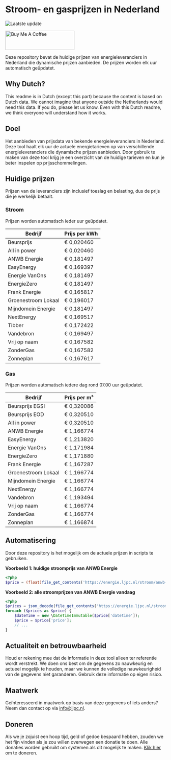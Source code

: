 # Stroom- en gasprijzen in Nederland

![Laatste update](https://img.shields.io/badge/laatste%20update-2025--08--05%2003%3A00%20CET-brightgreen)

<a href="https://www.buymeacoffee.com/Lars-" target="_blank"><img src="https://cdn.buymeacoffee.com/buttons/v2/default-orange.png" alt="Buy Me A Coffee" height="60" style="height: 60px !important;width: 217px !important;" ></a>

Deze repository bevat de huidige prijzen van energieleveranciers in Nederland die dynamische prijzen aanbieden. De prijzen worden elk uur automatisch geüpdatet.

## Why Dutch?

This readme is in Dutch (except this part) because the content is based on Dutch data. We cannot imagine that anyone outside the Netherlands would need this data. If you do, please let us know. Even with this Dutch readme, we think
everyone will understand how it works.

## Doel

Het aanbieden van prijsdata van bekende energieleveranciers in Nederland. Deze tool haalt elk uur de actuele energietarieven op van verschillende energieleveranciers die dynamische prijzen aanbieden. Door gebruik te maken van deze tool
krijg je een overzicht van de huidige tarieven en kun je beter inspelen op prijsschommelingen.

## Huidige prijzen

Prijzen van de leveranciers zijn inclusief toeslag en belasting, dus de prijs die je werkelijk betaalt.

### Stroom

Prijzen worden automatisch ieder uur geüpdatet.

 Bedrijf | Prijs per kWh 
---------|---------------
Beursprijs | € 0,020460
All in power | € 0,020460
ANWB Energie | € 0,181497
EasyEnergy | € 0,169397
Energie VanOns | € 0,181497
EnergieZero | € 0,181497
Frank Energie | € 0,165817
Groenestroom Lokaal | € 0,196017
Mijndomein Energie | € 0,181497
NextEnergy | € 0,169517
Tibber | € 0,172422
Vandebron | € 0,169497
Vrij op naam | € 0,167582
ZonderGas | € 0,167582
Zonneplan | € 0,167617


### Gas

Prijzen worden automatisch iedere dag rond 07.00 uur geüpdatet.

 Bedrijf | Prijs per m³ 
---------|--------------
Beursprijs EGSI | € 0,320086
Beursprijs EOD | € 0,320510
All in power | € 0,320510
ANWB Energie | € 1,166774
EasyEnergy | € 1,213820
Energie VanOns | € 1,171984
EnergieZero | € 1,171880
Frank Energie | € 1,167287
Groenestroom Lokaal | € 1,166774
Mijndomein Energie | € 1,166774
NextEnergy | € 1,166774
Vandebron | € 1,193494
Vrij op naam | € 1,166774
ZonderGas | € 1,166774
Zonneplan | € 1,166874


## Automatisering

Door deze repository is het mogelijk om de actuele prijzen in scripts te gebruiken.

**Voorbeeld 1: huidige stroomprijs van ANWB Energie**

```php
<?php
$price = (float)file_get_contents('https://energie.ljpc.nl/stroom/anwb-energie-nu.txt');

```

**Voorbeeld 2: alle stroomprijzen van ANWB Energie vandaag**

```php
<?php
$prices = json_decode(file_get_contents('https://energie.ljpc.nl/stroom/all-in-power-vandaag.json'),true);
foreach ($prices as $price) {
    $dateTime = new \DateTimeImmutable($price['datetime']);
    $price = $price['price'];
    // ...
}
```

## Actualiteit en betrouwbaarheid

Houd er rekening mee dat de informatie in deze tool alleen ter referentie wordt verstrekt. We doen ons best om de gegevens zo nauwkeurig en actueel mogelijk te houden, maar we kunnen de volledige nauwkeurigheid van de gegevens niet
garanderen. Gebruik deze informatie op eigen risico.

## Maatwerk

Geïnteresseerd in maatwerk op basis van deze gegevens of iets anders? Neem dan contact op
via [info@ljpc.nl](mailto:info@ljpc.nl?subject=Energie%20prijzen).

## Doneren

Als we je zojuist een hoop tijd, geld of gedoe bespaard hebben, zouden we het fijn vinden als je zou willen overwegen een
donatie te doen. Alle donaties worden gebruikt om systemen als dit mogelijk te
maken. [Klik hier](https://www.buymeacoffee.com/Lars-) om te doneren.
